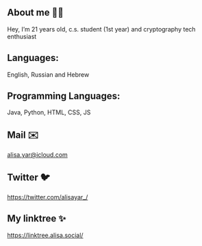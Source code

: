 ## About me :woman_technologist: 
Hey, I’m 21 years old, c.s. student (1st year) and cryptography tech enthusiast  

## Languages:  
English, Russian and Hebrew

## Programming Languages:  
Java, Python, HTML, CSS, JS

## Mail :envelope:  
alisa.yar@icloud.com  

## Twitter :bird: 
https://twitter.com/alisayar_/  
 
## My linktree :sparkles:
https://linktree.alisa.social/

<!---
## Buy Me A Coffee :coffee:
<div class = "coffee">
 <a class = "link" href="https://www.buymeacoffee.com/alisa.algo" target="_blank">
  <img src="https://cdn.buymeacoffee.com/buttons/v2/default-yellow.png" alt="Buy Me A Coffee" 
       style="height: 40px !important;width: 144px !important;">
 </a>
 

alisa-yar/alisa-yar is a ✨ special ✨ repository because its `README.md` (this file) appears on your GitHub 
You can click the Preview link to take a look at your changes.
--->
